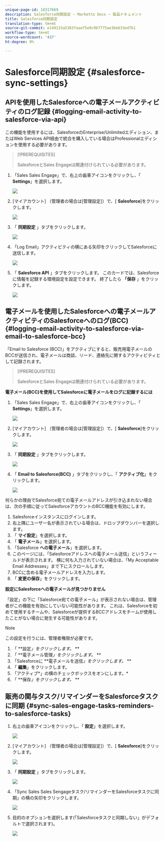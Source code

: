 ```yaml
---
unique-page-id: 18317669
description: Salesforce同期設定 — Marketto Docs — 製品ドキュメント
title: Salesforce同期設定
translation-type: tm+mt
source-git-commit: e149133a5383faaef5e9c9b7775ae36e633ed7b1
workflow-type: tm+mt
source-wordcount: '437'
ht-degree: 0%

---
```



# Salesforce同期設定 {#salesforce-sync-settings}

## APIを使用したSalesforceへの電子メールアクティビティのログ記録 {#logging-email-activity-to-salesforce-via-api}

この機能を使用するには、SalesforceのEnterprise/Unlimitedエディション、またはWeb Services API経由で統合を購入している場合はProfessionalエディションを使用する必要があります。

>[!PREREQUISITES]
>
>SalesforceとSales Engageは関連付けられている必要があります。

1. 「Sales Sales Engage」で、右上の歯車アイコンをクリックし、「 **Settings**」を選択します。

   ![](assets/one-2.png)

1. [マイアカウント] （管理者の場合は[管理設定]）で、[ **Salesforce**]をクリックします。

   ![](assets/two-2.png)

1. 「 **同期設定** 」タブをクリックします。

   ![](assets/three-1.png)

1. 「Log Email」アクティビティの横にある矢印をクリックしてSalesforceに送信します。

   ![](assets/four-1.png)

1. 「 **Salesforce API** 」タブをクリックします。 このカードでは、Salesforceに情報を記録する環境設定を設定できます。 終了したら **「保存** 」をクリックします。

   ![](assets/five.png)

## 電子メールを使用したSalesforceへの電子メールアクティビティのSalesforceへのログ(BCC) {#logging-email-activity-to-salesforce-via-email-to-salesforce-bcc}

「Email to Salesforce (BCC)」をアクティブにすると、販売用電子メールのBCCが送信され、電子メールは商談、リード、連絡先に関するアクティビティとして記録されます。

>[!PREREQUISITES]
>
>SalesforceとSales Engageは関連付けられている必要があります。

**電子メール(BCC)を使用してSalesforceに電子メールをログに記録するには**

1. 「Sales Sales Engage」で、右上の歯車アイコンをクリックし、「 **Settings**」を選択します。

   ![](assets/one-3.png)

1. [マイアカウント] （管理者の場合は[管理設定]）で、[ **Salesforce**]をクリックします。

   ![](assets/two-3.png)

1. 「 **同期設定** 」タブをクリックします。

   ![](assets/three-1.png)

1. 「 **Email to Salesforce(BCC)** 」タブをクリックし、「 **アクティブ化**」をクリックします。

   ![](assets/six-2.png)

何らかの理由でSalesforce宛ての電子メールアドレスが引き込まれない場合は、次の手順に従ってSalesforceアカウントのBCC機能を有効にします。

1. Salesforceインスタンスにログインします。
1. 右上隅にユーザー名が表示されている場合は、ドロップダウンバーを選択します。
1. 「 **マイ設定**」を選択します。
1. 「 **電子メール**」を選択します。
1. 「Salesforce **への電子メール**」を選択します。
1. このページには、「Salesforceアドレスへの電子メール送信」というフィールドが表示されます。 横に何も入力されていない場合は、「My Acceptable Email Addresses」まで下にスクロールします。
1. BCCに含める電子メールアドレスを入力します。
1. 「 **変更の保存**」をクリックします。

**設定にSalesforceへの電子メールが見つかりません**

「設定」の下に「Salesforce宛ての電子メール」が表示されない場合は、管理者がこの機能を有効にしていない可能性があります。 これは、Salesforceを初めて使用するチームや、Salesforceが提供するBCCアドレスをチームが使用したことがない場合に発生する可能性があります。

>[!NOTE]
>
>この設定を行うには、管理者権限が必要です。

1. 「 **設定&#x200B;*」をクリックします。* **
1. 「 **電子メール管理&#x200B;*」をクリックします。* **
1. 「Salesforceに **電子メールを送信&#x200B;*」をクリックします。* **
1. 「 **編集**」をクリックします。
1. 「アクティブ*」の横のチェックボックスをオンにします。*
1. 「 **保存&#x200B;*」をクリックします。* **

## 販売の関与タスク/リマインダーをSalesforceタスクに同期 {#sync-sales-engage-tasks-reminders-to-salesforce-tasks}

1. 右上の歯車アイコンをクリックし、「 **設定**」を選択します。

   ![](assets/one-3.png)

1. [マイアカウント] （管理者の場合は[管理設定]）で、[ **Salesforce**]をクリックします。

   ![](assets/two-2.png)

1. 「 **同期設定** 」タブをクリックします。

   ![](assets/three-1.png)

1. 「Sync Sales Sales Sengageタスク/リマインダーをSalesforceタスクに同期」の横の矢印をクリックします。

   ![](assets/seven-2.png)

1. 目的のオプションを選択します(「Salesforceタスクと同期しない」がデフォルトで選択されます)。

   ![](assets/eight.png)

